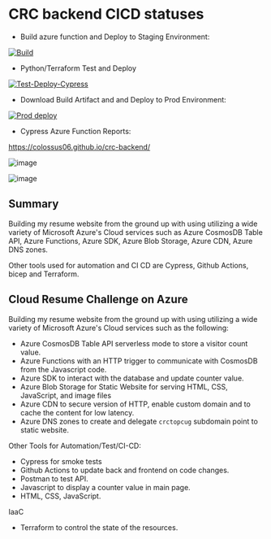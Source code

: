 # CRC backend CICD statuses

* Build azure function and Deploy to Staging Environment:

[![Build](https://github.com/colossus06/crc-backend/actions/workflows/backend.stage.main.yml/badge.svg)](https://github.com/colossus06/crc-backend/actions/workflows/backend.stage.main.yml)

* Python/Terraform Test and Deploy


[![Test-Deploy-Cypress](https://github.com/colossus06/crc-backend/actions/workflows/tf-unit-tests.yml/badge.svg)](https://github.com/colossus06/crc-backend/actions/workflows/tf-unit-tests.yml)

* Download Build Artifact and and Deploy to Prod Environment:

[![Prod deploy](https://github.com/colossus06/crc-backend/actions/workflows/backend.prod.main.yml/badge.svg)](https://github.com/colossus06/crc-backend/actions/workflows/backend.prod.main.yml)

* Cypress Azure Function Reports:

https://colossus06.github.io/crc-backend/


![image](https://github.com/colossus06/crc-backend/assets/96833570/54501a68-2acb-477c-92f9-b0401adfedec)


![image](https://github.com/colossus06/crc-backend/assets/96833570/a126a3fa-6952-4ffb-8250-ceec46bb7b63)


## Summary

Building my resume website from the ground up with using utilizing a wide variety of Microsoft Azure's Cloud services such as Azure CosmosDB Table API, Azure Functions, Azure SDK, Azure Blob Storage, Azure CDN, Azure DNS zones.

Other tools used for automation and CI CD are Cypress, Github Actions, bicep and Terraform.

## Cloud Resume Challenge on Azure

Building my resume website from the ground up with using utilizing a wide variety of Microsoft Azure's Cloud services such as the following:

* Azure CosmosDB Table API serverless mode to store a visitor count value.
* Azure Functions with an HTTP trigger to communicate with CosmosDB from the Javascript code.
* Azure SDK to interact with the database and update counter value.
* Azure Blob Storage for Static Website for serving HTML, CSS, JavaScript, and image files
* Azure CDN to secure version of HTTP, enable custom domain and to cache the content for low latency.
* Azure DNS zones to create and delegate `crctopcug` subdomain point to static website.


Other Tools for Automation/Test/CI-CD:

* Cypress for smoke tests
* Github Actions to update back and frontend on code changes.
* Postman to test API.
* Javascript to display a counter value in main page.
* HTML, CSS, JavaScript.

IaaC

* Terraform to control the state of the resources.


